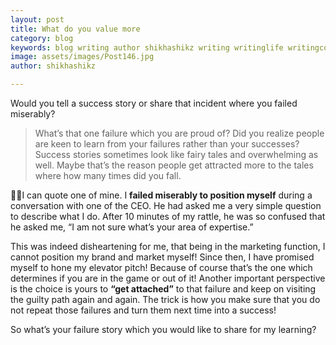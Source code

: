 ```yaml
---
layout: post
title: What do you value more
category: blog
keywords: blog writing author shikhashikz writing writinglife writingcommunity dailyblogpost dailyblogpostchallenge success failure
image: assets/images/Post146.jpg
author: shikhashikz

---
```

Would you tell a success story or share that incident where you failed miserably?

>What’s that one failure which you are proud of? Did you realize people are keen to learn from your failures rather than your successes? Success stories sometimes look like fairy tales and overwhelming as well. Maybe that’s the reason people get attracted more to the tales where how many times did you fall.
>

👩‍🏫I can quote one of mine. I **failed miserably to position myself** during a conversation with one of the CEO. He had asked me a very simple question to describe what I do. After 10 minutes of my rattle, he was so confused that he asked me, “I am not sure what’s your area of expertise.”

This was indeed disheartening for me, that being in the marketing function, I cannot position my brand and market myself! Since then, I have promised myself to hone my elevator pitch! Because of course that’s the one which determines if you are in the game or out of it! Another important perspective is the choice is yours to **“get attached”** to that failure and keep on visiting the guilty path again and again. The trick is how you make sure that you do not repeat those failures and turn them next time into a success!

So what’s your failure story which you would like to share for my learning?
